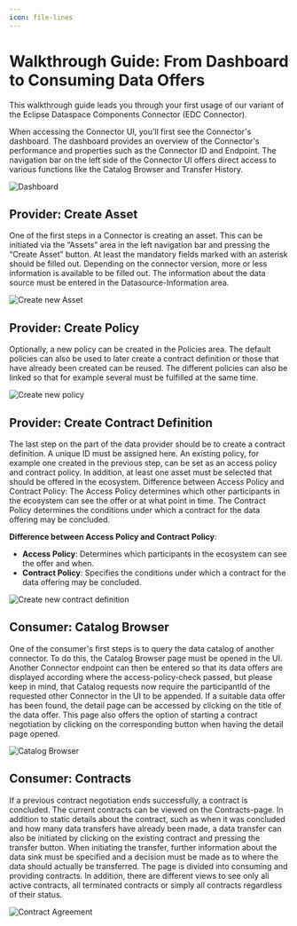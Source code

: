 ```yaml
---
icon: file-lines
---
```


# Walkthrough Guide: From Dashboard to Consuming Data Offers

This walkthrough guide leads you through your first usage of our variant of the Eclipse Dataspace Components Connector (EDC Connector).

When accessing the Connector UI, you'll first see the Connector's dashboard. The dashboard provides an overview of the Connector's performance and properties such as the Connector ID and Endpoint. The navigation bar on the left side of the Connector UI offers direct access to various functions like the Catalog Browser and Transfer History.

![Dashboard](/docs/images/edc-ui-walkthrough-dashboard.png)

## Provider: Create Asset

One of the first steps in a Connector is creating an asset. This can be initiated via the “Assets” area in the left navigation bar and pressing the “Create Asset” button. At least the mandatory fields marked with an asterisk should be filled out. Depending on the connector version, more or less information is available to be filled out. The information about the data source must be entered in the Datasource-Information area.

![Create new Asset](/docs/images/edc-ui-walkthrough-create-asset.png)

## Provider: Create Policy

Optionally, a new policy can be created in the Policies area. The default policies can also be used to later create a contract definition or those that have already been created can be reused. The different policies can also be linked so that for example several must be fulfilled at the same time.

![Create new policy](/docs/images/edc-ui-walkthrough-create-policy.png)

## Provider: Create Contract Definition

The last step on the part of the data provider should be to create a contract definition. A unique ID must be assigned here. An existing policy, for example one created in the previous step, can be set as an access policy and contract policy. In addition, at least one asset must be selected that should be offered in the ecosystem. Difference between Access Policy and Contract Policy: The Access Policy determines which other participants in the ecosystem can see the offer or at what point in time. The Contract Policy determines the conditions under which a contract for the data offering may be concluded.

**Difference between Access Policy and Contract Policy**:
- **Access Policy**: Determines which participants in the ecosystem can see the offer and when.
- **Contract Policy**: Specifies the conditions under which a contract for the data offering may be concluded.

![Create new contract definition](/docs/images/edc-ui-walkthrough-create-contractdefinition.png)

## Consumer: Catalog Browser

One of the consumer's first steps is to query the data catalog of another connector. To do this, the Catalog Browser page must be opened in the UI. Another Connector endpoint can then be entered so that its data offers are displayed according where the access-policy-check passed, but please keep in mind, that Catalog requests now require the participantId of the requested other Connector in the UI to be appended. If a suitable data offer has been found, the detail page can be accessed by clicking on the title of the data offer. This page also offers the option of starting a contract negotiation by clicking on the corresponding button when having the detail page opened.

![Catalog Browser](/docs/images/edc-ui-walkthrough-catalog-browser.png)

## Consumer: Contracts

If a previous contract negotiation ends successfully, a contract is concluded. The current contracts can be viewed on the Contracts-page. In addition to static details about the contract, such as when it was concluded and how many data transfers have already been made, a data transfer can also be initiated by clicking on the existing contract and pressing the transfer button. When initiating the transfer, further information about the data sink must be specified and a decision must be made as to where the data should actually be transferred. The page is divided into consuming and providing contracts.  In addition, there are different views to see only all active contracts, all terminated contracts or simply all contracts regardless of their status.

![Contract Agreement](/docs/images/edc-ui-walkthrough-contracts.png)
